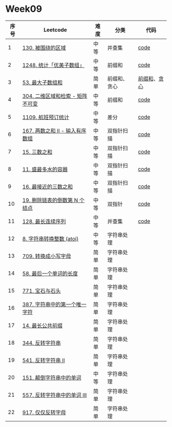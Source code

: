 # Week09

| 序号 | Leetcode                                                     | 难度 | 分类         | 代码                                                         |
| ---- | ------------------------------------------------------------ | ---- | ------------ | ------------------------------------------------------------ |
| 1    | [130. 被围绕的区域](https://leetcode.cn/problems/surrounded-regions/) | 中等 | 并查集       | [code](https://github.com/zhj6422/LeetcodeHomework/blob/main/week09/130.%20%E8%A2%AB%E5%9B%B4%E7%BB%95%E7%9A%84%E5%8C%BA%E5%9F%9F.java) |
| 2    | [1248. 统计「优美子数组」](https://leetcode.cn/problems/count-number-of-nice-subarrays/) | 中等 | 前缀和       | [code](https://github.com/zhj6422/LeetcodeHomework/blob/main/week09/1248.%20%E7%BB%9F%E8%AE%A1%E3%80%8C%E4%BC%98%E7%BE%8E%E5%AD%90%E6%95%B0%E7%BB%84%E3%80%8D.java) |
| 3    | [53. 最大子数组和](https://leetcode.cn/problems/maximum-subarray/) | 简单 | 前缀和、贪心 | [前缀和](https://github.com/zhj6422/LeetcodeHomework/blob/main/week09/53.%20%E6%9C%80%E5%A4%A7%E5%AD%90%E6%95%B0%E7%BB%84%E5%92%8C%EF%BC%88%E5%89%8D%E7%BC%80%E5%92%8C%EF%BC%89.java)、[贪心](https://github.com/zhj6422/LeetcodeHomework/blob/main/week09/53.%20%E6%9C%80%E5%A4%A7%E5%AD%90%E6%95%B0%E7%BB%84%E5%92%8C%EF%BC%88%E8%B4%AA%E5%BF%83%EF%BC%89.java) |
| 4    | [304. 二维区域和检索 - 矩阵不可变](https://leetcode.cn/problems/range-sum-query-2d-immutable/) | 中等 | 前缀和       | [code](https://github.com/zhj6422/LeetcodeHomework/blob/main/week09/304.%20%E4%BA%8C%E7%BB%B4%E5%8C%BA%E5%9F%9F%E5%92%8C%E6%A3%80%E7%B4%A2%20-%20%E7%9F%A9%E9%98%B5%E4%B8%8D%E5%8F%AF%E5%8F%98.java) |
| 5    | [1109. 航班预订统计](https://leetcode.cn/problems/corporate-flight-bookings/) | 中等 | 差分         | [code](https://github.com/zhj6422/LeetcodeHomework/blob/main/week09/1109.%20%E8%88%AA%E7%8F%AD%E9%A2%84%E8%AE%A2%E7%BB%9F%E8%AE%A1.java) |
| 6    | [167. 两数之和 II - 输入有序数组](https://leetcode.cn/problems/two-sum-ii-input-array-is-sorted/) | 中等 | 双指针扫描   | [code](https://github.com/zhj6422/LeetcodeHomework/blob/main/week09/167.%20%E4%B8%A4%E6%95%B0%E4%B9%8B%E5%92%8C%20II%20-%20%E8%BE%93%E5%85%A5%E6%9C%89%E5%BA%8F%E6%95%B0%E7%BB%84.java) |
| 7    | [15. 三数之和](https://leetcode.cn/problems/3sum/)           | 中等 | 双指针扫描   | [code](https://github.com/zhj6422/LeetcodeHomework/blob/main/week09/15.%20%E4%B8%89%E6%95%B0%E4%B9%8B%E5%92%8C.java) |
| 8    | [11. 盛最多水的容器](https://leetcode.cn/problems/container-with-most-water/) | 中等 | 双指针扫描   | [code](https://github.com/zhj6422/LeetcodeHomework/blob/main/week09/11.%20%E7%9B%9B%E6%9C%80%E5%A4%9A%E6%B0%B4%E7%9A%84%E5%AE%B9%E5%99%A8.java) |
| 9    | [16. 最接近的三数之和](https://leetcode.cn/problems/3sum-closest/) | 中等 | 双指针扫描   | [code](https://github.com/zhj6422/LeetcodeHomework/blob/main/week09/16.%20%E6%9C%80%E6%8E%A5%E8%BF%91%E7%9A%84%E4%B8%89%E6%95%B0%E4%B9%8B%E5%92%8C.java) |
| 10   | [19. 删除链表的倒数第 N 个结点](https://leetcode.cn/problems/remove-nth-node-from-end-of-list/) | 中等 | 双指针       | [code](https://github.com/zhj6422/LeetcodeHomework/blob/main/week09/19.%20%E5%88%A0%E9%99%A4%E9%93%BE%E8%A1%A8%E7%9A%84%E5%80%92%E6%95%B0%E7%AC%AC%20N%20%E4%B8%AA%E7%BB%93%E7%82%B9.java) |
| 11   | [128. 最长连续序列](https://leetcode.cn/problems/longest-consecutive-sequence/) | 中等 | 并查集       | [code](https://github.com/zhj6422/LeetcodeHomework/blob/main/week09/128.%20%E6%9C%80%E9%95%BF%E8%BF%9E%E7%BB%AD%E5%BA%8F%E5%88%97.java) |
| 12   | [8. 字符串转换整数 (atoi)](https://leetcode.cn/problems/string-to-integer-atoi/) | 中等 | 字符串处理   |                                                              |
| 13   | [709. 转换成小写字母](https://leetcode.cn/problems/to-lower-case/) | 简单 | 字符串处理   |                                                              |
| 14   | [58. 最后一个单词的长度](https://leetcode.cn/problems/length-of-last-word/) | 简单 | 字符串处理   |                                                              |
| 15   | [771. 宝石与石头](https://leetcode.cn/problems/jewels-and-stones/) | 简单 | 字符串处理   |                                                              |
| 16   | [387. 字符串中的第一个唯一字符](https://leetcode.cn/problems/first-unique-character-in-a-string/) | 简单 | 字符串处理   |                                                              |
| 17   | [14. 最长公共前缀](https://leetcode.cn/problems/longest-common-prefix/) | 简单 | 字符串处理   |                                                              |
| 18   | [344. 反转字符串](https://leetcode.cn/problems/reverse-string/) | 简单 | 字符串处理   |                                                              |
| 19   | [541. 反转字符串 II](https://leetcode.cn/problems/reverse-string-ii/) | 简单 | 字符串处理   |                                                              |
| 20   | [151. 颠倒字符串中的单词](https://leetcode.cn/problems/reverse-words-in-a-string/) | 中等 | 字符串处理   |                                                              |
| 21   | [557. 反转字符串中的单词 III](https://leetcode.cn/problems/reverse-words-in-a-string-iii/) | 简单 | 字符串处理   |                                                              |
| 22   | [917. 仅仅反转字母](https://leetcode.cn/problems/reverse-only-letters/) | 简单 | 字符串处理   |                                                              |

